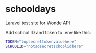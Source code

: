 # schooldays
Laravel test site for Wonde API

Add school ID and token to .env like this:

```sh
TOKEN="topsecrettokenvaluehere"
SCHOOLID="notsosecretschoolidhere"
```
